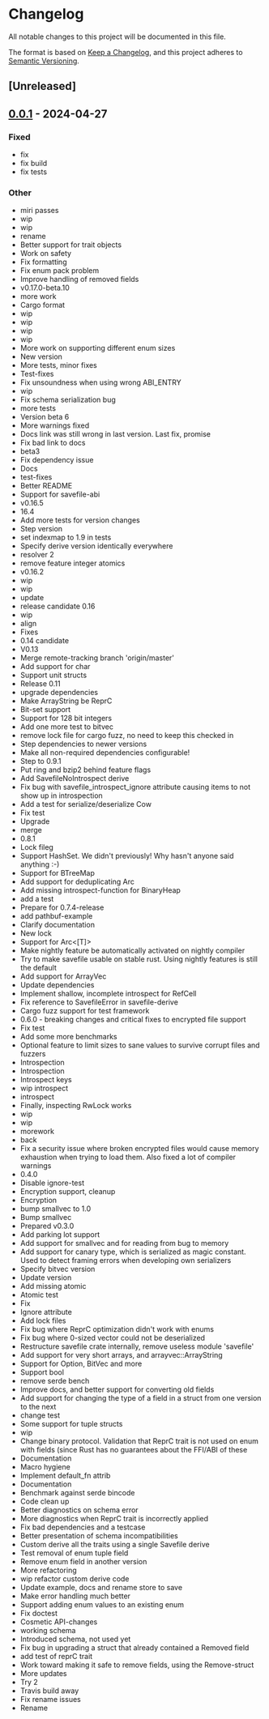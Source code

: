 # Changelog
All notable changes to this project will be documented in this file.

The format is based on [Keep a Changelog](https://keepachangelog.com/en/1.0.0/),
and this project adheres to [Semantic Versioning](https://semver.org/spec/v2.0.0.html).

## [Unreleased]

## [0.0.1](https://github.com/avl/savefile/releases/tag/savefile-test-v0.0.1) - 2024-04-27

### Fixed
- fix
- fix build
- fix tests

### Other
- miri passes
- wip
- wip
- rename
- Better support for trait objects
- Work on safety
- Fix formatting
- Fix enum pack problem
- Improve handling of removed fields
- v0.17.0-beta.10
- more work
- Cargo format
- wip
- wip
- wip
- wip
- More work on supporting different enum sizes
- New version
- More tests, minor fixes
- Test-fixes
- Fix unsoundness when using wrong ABI_ENTRY
- wip
- Fix schema serialization bug
- more tests
- Version beta 6
- More warnings fixed
- Docs link was still wrong in last version. Last fix, promise
- Fix bad link to docs
- beta3
- Fix dependency issue
- Docs
- test-fixes
- Better README
- Support for savefile-abi
- v0.16.5
- 16.4
- Add more tests for version changes
- Step version
- set indexmap to 1.9 in tests
- Specify derive version identically everywhere
- resolver 2
- remove feature integer atomics
- v0.16.2
- wip
- wip
- update
- release candidate 0.16
- wip
- align
- Fixes
- 0.14 candidate
- V0.13
- Merge remote-tracking branch 'origin/master'
- Add support for char
- Support unit structs
- Release 0.11
- upgrade dependencies
- Make ArrayString be ReprC
- Bit-set support
- Support for 128 bit integers
- Add one more test to bitvec
- remove lock file for cargo fuzz, no need to keep this checked in
- Step dependencies to newer versions
- Make all non-required dependencies configurable!
- Step to 0.9.1
- Put ring and bzip2 behind feature flags
- Add SavefileNoIntrospect derive
- Fix bug with savefile_introspect_ignore attribute causing items to not show up in introspection
- Add a test for serialize/deserialize Cow
- Fix test
- Upgrade
- merge
- 0.8.1
- Lock fileg
- Support HashSet. We didn't previously! Why hasn't anyone said anything :-)
- Support for BTreeMap
- Add support for deduplicating Arc<str>
- Add missing introspect-function for BinaryHeap
- add a test
- Prepare for 0.7.4-release
- add pathbuf-example
- Clarify documentation
- New lock
- Support for Arc<[T]>
- Make nightly feature be automatically activated on nightly compiler
- Try to make savefile usable on stable rust. Using nightly features is still the default
- Add support for ArrayVec
- Update dependencies
- Implement shallow, incomplete introspect for RefCell
- Fix reference to SavefileError in savefile-derive
- Cargo fuzz support for test framework
- 0.6.0 - breaking changes and critical fixes to encrypted file support
- Fix test
- Add some more benchmarks
- Optional feature to limit sizes to sane values to survive corrupt files and fuzzers
- Introspection
- Introspection
- Introspect keys
- wip introspect
- introspect
- Finally, inspecting RwLock works
- wip
- wip
- morework
- back
- Fix a security issue where broken encrypted files would cause memory exhaustion when trying to load them. Also fixed a lot of compiler warnings
- 0.4.0
- Disable ignore-test
- Encryption support, cleanup
- Encryption
- bump smallvec to 1.0
- Bump smallvec
- Prepared v0.3.0
- Add parking lot support
- Add support for smallvec and for reading from bug to memory
- Add support for canary type, which is serialized as magic constant. Used to detect framing errors when developing own serializers
- Specify bitvec version
- Update version
- Add missing atomic
- Atomic test
- Fix
- Ignore attribute
- Add lock files
- Fix bug where ReprC optimization didn't work with enums
- Fix bug where 0-sized vector could not be deserialized
- Restructure savefile crate internally, remove useless module 'savefile'
- Add support for very short arrays, and arrayvec::ArrayString
- Support for Option, BitVec and more
- Support bool
- remove serde bench
- Improve docs, and better support for converting old fields
- Add support for changing the type of a field in a struct from one version to the next
- change test
- Some support for tuple structs
- wip
- Change binary protocol. Validation that ReprC trait is not used on enum with fields (since Rust has no guarantees about the FFI/ABI of these
- Documentation
- Macro hygiene
- Implement default_fn attrib
- Documentation
- Benchmark against serde bincode
- Code clean up
- Better diagnostics on schema error
- More diagnostics when ReprC trait is incorrectly applied
- Fix bad dependencies and a testcase
- Better presentation of schema incompatibilities
- Custom derive all the traits using a single Savefile derive
- Test removal of enum tuple field
- Remove enum field in another version
- More refactoring
- wip refactor custom derive code
- Update example, docs and rename store to save
- Make error handling much better
- Support adding enum values to an existing enum
- Fix doctest
- Cosmetic API-changes
- working schema
- Introduced schema, not used yet
- Fix bug in upgrading a struct that already contained a Removed field
- add test of reprC trait
- Work toward making it safe to remove fields, using the Remove-struct
- More updates
- Try 2
- Travis build away
- Fix rename issues
- Rename
